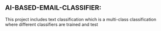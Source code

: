 AI-BASED-EMAIL-CLASSIFIER:
--------------------
This project includes text classification which is a multi-class classification where different classifiers are trained and test